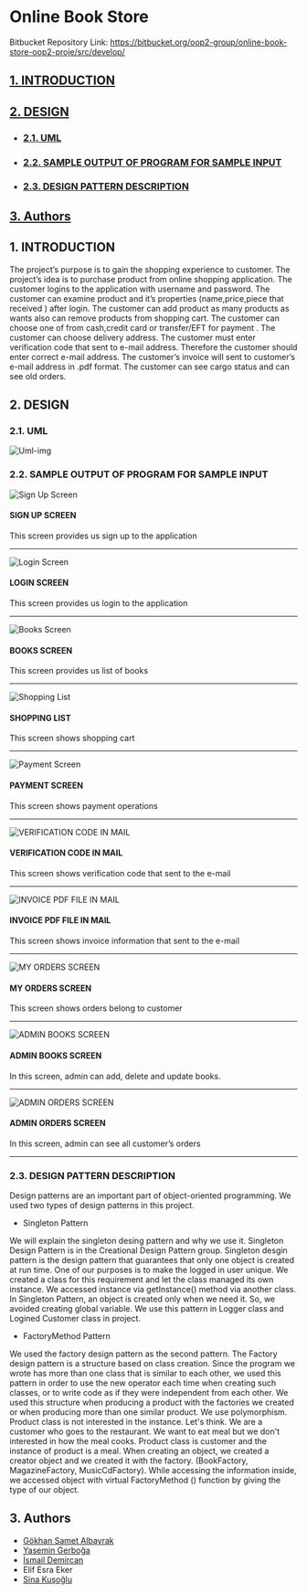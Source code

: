 # Online Book Store
 Bitbucket Repository Link:
https://bitbucket.org/oop2-group/online-book-store-oop2-proje/src/develop/

## [1. INTRODUCTION](https://github.com/ismaildemircann/OnlineBookStore/blob/master/README.md#1-introduction-1)
## [2. DESIGN](https://github.com/ismaildemircann/OnlineBookStore/blob/master/README.md#2-design-1)
- ### [2.1. UML](https://github.com/ismaildemircann/OnlineBookStore/blob/master/README.md#21-uml-1)
- ### [2.2. SAMPLE OUTPUT OF PROGRAM FOR SAMPLE INPUT](https://github.com/ismaildemircann/OnlineBookStore/blob/master/README.md#22-sample-output-of-program-for-sample-input-1)
- ### [2.3. DESIGN PATTERN DESCRIPTION](https://github.com/ismaildemircann/OnlineBookStore/blob/master/README.md#23-design-pattern-description-1)
## [3. Authors](https://github.com/ismaildemircann/OnlineBookStore/blob/master/README.md#3-authors-1)
## 1. INTRODUCTION
The project’s purpose is to gain the shopping experience to customer. The project’s idea is to
purchase product from online shopping application. The customer logins to the application with
username and password. The customer can examine product and it’s properties
(name,price,piece that received ) after login. The customer can add product as many products
as wants also can remove products from shopping cart. The customer can choose one of from
cash,credit card or transfer/EFT for payment . The customer can choose delivery address. The
customer must enter verification code that sent to e-mail address. Therefore the customer should
enter correct e-mail address. The customer’s invoice will sent to customer’s e-mail address in
.pdf format. The customer can see cargo status and can see old orders.

## 2. DESIGN
### 2.1. UML
![Uml-img](https://github.com/ismaildemircann/OnlineBookStore/blob/master/images/UML.png)
### 2.2. SAMPLE OUTPUT OF PROGRAM FOR SAMPLE INPUT 
![Sign Up Screen](https://github.com/ismaildemircann/OnlineBookStore/blob/master/images/SIGN%20UP%20SCREEN.png)

#### SIGN UP SCREEN

This screen provides us sign up to the application
<hr>


![Login Screen](https://github.com/ismaildemircann/OnlineBookStore/blob/master/images/LOGIN%20SCREEN.png)

#### LOGIN SCREEN

This screen provides us login to the application
<hr>


![Books Screen](https://github.com/ismaildemircann/OnlineBookStore/blob/master/images/BOOKS%20SCREEN.png)

#### BOOKS SCREEN

This screen provides us list of books
<hr>


![Shopping List](https://github.com/ismaildemircann/OnlineBookStore/blob/master/images/SHOPPING%20LIST.png)

#### SHOPPING LIST

This screen shows shopping cart
<hr>


![Payment Screen](https://github.com/ismaildemircann/OnlineBookStore/blob/master/images/PAYMENT%20SCREEN.png)

#### PAYMENT SCREEN

This screen shows payment operations 
<hr>


![VERIFICATION CODE IN MAIL](https://github.com/ismaildemircann/OnlineBookStore/blob/master/images/VERIFICATION%20CODE%20IN%20MAIL.png)

#### VERIFICATION CODE IN MAIL

This screen shows verification code that sent to the e-mail
<hr>


![INVOICE PDF FILE IN MAIL](https://github.com/ismaildemircann/OnlineBookStore/blob/master/images/INVOICE%20PDF%20FILE%20IN%20MAIL.png)

#### INVOICE PDF FILE IN MAIL

This screen shows invoice information that sent to the e-mail
<hr>


![MY ORDERS SCREEN](https://github.com/ismaildemircann/OnlineBookStore/blob/master/images/MY%20ORDERS%20SCREEN.png)

#### MY ORDERS SCREEN

This screen shows orders belong to customer
<hr>


![ADMIN BOOKS SCREEN](https://github.com/ismaildemircann/OnlineBookStore/blob/master/images/ADMIN%20BOOKS%20SCREEN.png)

#### ADMIN BOOKS SCREEN

In this screen, admin can add, delete and update books.
<hr>


![ADMIN ORDERS SCREEN](https://github.com/ismaildemircann/OnlineBookStore/blob/master/images/ADMIN%20ORDERS%20SCREEN.png)

#### ADMIN ORDERS SCREEN

In this screen, admin can see all customer’s orders
<hr>

### 2.3. DESIGN PATTERN DESCRIPTION
Design patterns are an important part of object-oriented programming. We used two types of
design patterns in this project.


* Singleton Pattern

We will explain the singleton desing pattern and why we use it. Singleton Design Pattern is in
the Creational Design Pattern group. Singleton desgin pattern is the design pattern that
guarantees that only one object is created at run time. One of our purposes is to make the logged
in user unique. We created a class for this requirement and let the class managed its own
instance. We accessed instance via getInstance() method via another class. In Singleton Pattern,
an object is created only when we need it. So, we avoided creating global variable. We use this
pattern in Logger class and Logined Customer class in project.

* FactoryMethod Pattern

We used the factory design pattern as the second pattern. The Factory design pattern is a
structure based on class creation. Since the program we wrote has more than one class that is
similar to each other, we used this pattern in order to use the new operator each time when
creating such classes, or to write code as if they were independent from each other. We used
this structure when producing a product with the factories we created or when producing more
than one similar product. We use polymorphism. Product class is not interested in the instance.
Let's think. We are a customer who goes to the restaurant. We want to eat meal but we don't
interested in how the meal cooks. Product class is customer and the instance of product is a
meal. When creating an object, we created a creator object and we created it with the factory.
(BookFactory, MagazineFactory, MusicCdFactory). While accessing the information inside,
we accessed object with virtual FactoryMethod () function by giving the type of our object.

## 3. Authors
* [Gökhan Samet Albayrak](https://github.com/gokhansamet)
* [Yasemin Gerboğa](https://github.com/yasemingerboga)
* [İsmail Demircan](https://github.com/ismaildemircann)
* Elif Esra Eker
* [Sina Kuşoğlu](https://github.com/xaxe-sk)
